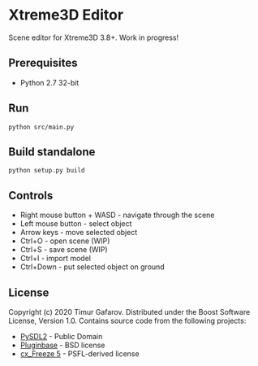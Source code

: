 # Xtreme3D Editor

Scene editor for Xtreme3D 3.8+. Work in progress!

## Prerequisites
- Python 2.7 32-bit

## Run
```
python src/main.py
```

## Build standalone
```
python setup.py build
```

## Controls
- Right mouse button + WASD - navigate through the scene
- Left mouse button - select object
- Arrow keys - move selected object
- Ctrl+O - open scene (WIP)
- Ctrl+S - save scene (WIP)
- Ctrl+I - import model
- Ctrl+Down - put selected object on ground

## License
Copyright (c) 2020 Timur Gafarov. Distributed under the Boost Software License, Version 1.0.
Contains source code from the following projects:
- [PySDL2](https://pypi.org/project/PySDL2/) - Public Domain
- [Pluginbase](https://pypi.org/project/pluginbase/) - BSD license
- [cx_Freeze 5](https://pypi.org/project/cx-Freeze/) - PSFL-derived license
